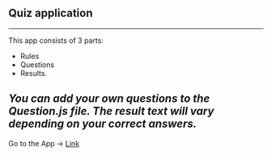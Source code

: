 ## Quiz application
---
This app consists of 3 parts: 
* Rules
* Questions
* Results.

*You can add your own questions to the Question.js file. The result text will vary depending on your correct answers.*
---
Go to the App -> [Link](https://fayozbekolimov.github.io/Quiz-app/)

